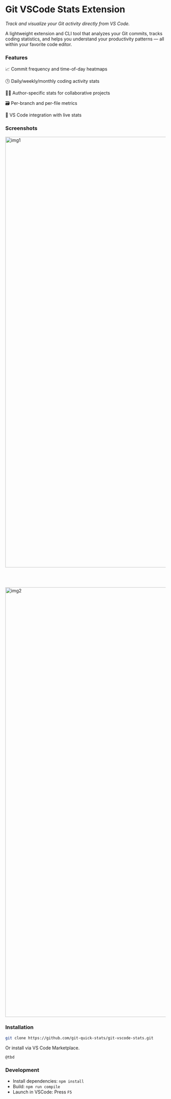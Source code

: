 # Git VSCode Stats Extension

_Track and visualize your Git activity directly from VS Code._

A lightweight extension and CLI tool that analyzes your Git commits, tracks coding statistics, and helps you understand your productivity patterns — all within your favorite code editor.

### Features

📈 Commit frequency and time-of-day heatmaps

🕒 Daily/weekly/monthly coding activity stats

🧑‍💻 Author-specific stats for collaborative projects

🗃️ Per-branch and per-file metrics

🔌 VS Code integration with live stats

### Screenshots

<img width="1703" height="1348" alt="img1" src="https://github.com/user-attachments/assets/0b93b49f-307d-48d5-84dc-d14136715a54" />

<br><br>

<img width="1701" height="1345" alt="img2" src="https://github.com/user-attachments/assets/d0f9d148-6f4b-44f5-a50b-16496519a75e" />

### Installation

```bash
git clone https://github.com/git-quick-stats/git-vscode-stats.git
```

Or install via VS Code Marketplace.

`@tbd`

### Development

- Install dependencies: `npm install`
- Build: `npm run compile`
- Launch in VSCode: Press `F5`
